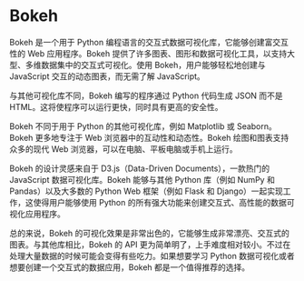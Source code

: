 # Bokeh

Bokeh 是一个用于 Python 编程语言的交互式数据可视化库，它能够创建富交互性的 Web 应用程序。Bokeh 提供了许多图表、图形和数据可视化工具，以支持大型、多维数据集中的交互式可视化。使用 Bokeh，用户能够轻松地创建与 JavaScript 交互的动态图表，而无需了解 JavaScript。

与其他可视化库不同，Bokeh 编写的程序通过 Python 代码生成 JSON 而不是 HTML。这将使程序可以运行更快，同时具有更高的安全性。

Bokeh 不同于用于 Python 的其他可视化库，例如 Matplotlib 或 Seaborn。Bokeh 更多地专注于 Web 浏览器中的互动性和动态性。Bokeh 绘图和图表支持众多的现代 Web 浏览器，可以在电脑、平板电脑或手机上运行。

Bokeh 的设计灵感来自于 D3.js（Data-Driven Documents），一款热门的 JavaScript 数据可视化库。Bokeh 能够与其他 Python 库（例如 NumPy 和 Pandas）以及大多数的 Python Web 框架（例如 Flask 和 Django）一起实现工作，这使得用户能够使用 Python 的所有强大功能来创建交互式、高性能的数据可视化应用程序。

总的来说，Bokeh 的可视化效果是非常出色的，它能够生成非常漂亮、交互式的图表。与其他库相比，Bokeh 的 API 更为简单明了，上手难度相对较小。不过在处理大量数据的时候可能会变得有些吃力。如果想要学习 Python 数据可视化或者想要创建一个交互式的数据应用，Bokeh 都是一个值得推荐的选择。